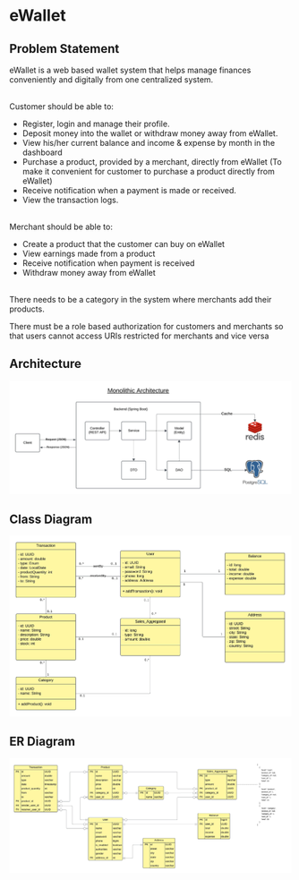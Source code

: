 # eWallet

## Problem Statement

eWallet is a web based wallet system that helps manage finances conveniently and digitally from one centralized system.

<br/>Customer should be able to:
* Register, login and manage their profile.
* Deposit money into the wallet or withdraw money away from  eWallet.
* View his/her current balance and income & expense by month in the dashboard
* Purchase a product, provided by a merchant, directly from eWallet (To make it convenient for customer to purchase a product directly from eWallet)
* Receive notification when a payment is made or received.
* View the transaction logs.

<br/>Merchant should be able to:
* Create a product that the customer can buy on eWallet
* View earnings made from a product
* Receive notification when payment is received
* Withdraw money away from eWallet

<br/>There needs to be a category in the system where merchants add their products.

There must be a role based authorization for customers and merchants so that users cannot access URIs restricted for merchants and vice versa

## Architecture
![Architecture](https://github.com/sanjeevthapamiu/eWallet/blob/main/diagrams/Architecture.jpeg)

## Class Diagram
![Class Diagram](https://github.com/sanjeevthapamiu/eWallet/blob/main/diagrams/UML.jpeg)

## ER Diagram
![ER Diagram](https://github.com/sanjeevthapamiu/eWallet/blob/main/diagrams/ERD.jpeg)
